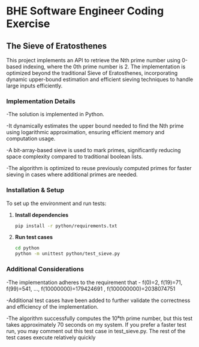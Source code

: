 # BHE Software Engineer Coding Exercise

## The Sieve of Eratosthenes

This project implements an API to retrieve the Nth prime number using 0-based indexing, where the 0th prime number is 2. The implementation is optimized beyond the traditional Sieve of Eratosthenes, incorporating dynamic upper-bound estimation and efficient sieving techniques to handle large inputs efficiently.

### Implementation Details 
-The solution is implemented in Python.  

-It dynamically estimates the upper bound needed to find the Nth prime using logarithmic approximation, ensuring efficient memory and computation usage.  

-A bit-array-based sieve is used to mark primes, significantly reducing space complexity compared to traditional boolean lists.  

-The algorithm is optimized to reuse previously computed primes for faster sieving in cases where additional primes are needed.


### Installation & Setup  

To set up the environment and run tests:  

1. **Install dependencies**  
   ```sh  
   pip install -r python/requirements.txt  

1. **Run test cases**  
   ```sh  
   cd python
   python -m unittest python/test_sieve.py  

### Additional Considerations

-The implementation adheres to the requirement that - f(0)=2, f(19)=71, f(99)=541, ..., f(10000000)=179424691 , f(100000000)=2038074751  

-Additional test cases have been added to further validate the correctness and efficiency of the implementation.  

-The algorithm successfully computes the 10⁸th prime number, but this test takes approximately 70 seconds on my system. If you prefer a faster test run, you may comment out this test case in test_sieve.py. The rest of the test cases execute relatively quickly


